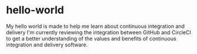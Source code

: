 # hello-world
My hello world is made to help me learn about continuous integration and delivery
I'm currently reviewing the integration between GitHub and CircleCI to get a better understanding of the values and benefits of continuous integration and delivery software. 
